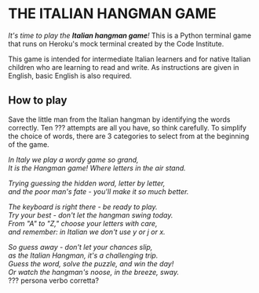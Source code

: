 # THE ITALIAN HANGMAN GAME

*It's time to play the **Italian hangman game**!*
This is a Python terminal game that runs on Heroku's mock terminal created by the Code Institute.

This game is intended for intermediate Italian learners and for native Italian children who are learning to read and write. As instructions are given in English, basic English is also required.



## How to play
Save the little man from the Italian hangman by identifying the words correctly.  Ten ??? attempts are all you have, so think carefully. To simplify the choice of words, there are 3 categories to select from at the beginning of the game. 

*In Italy we play a wordy game so grand,* <br>
*It is the Hangman game! Where letters in the air stand.* <br>

*Trying guessing the hidden word, letter by letter,* <br> 
*and the poor man's fate - you'll make it so much better.* <br> 

*The keyboard is right there - be ready to play.* <br>
*Try your best - don't let the hangman swing today.* <br>
*From "A" to "Z," choose your letters with care,* <br>
*and remember: in Italian we don't use y or j or x.* <br>

*So guess away - don't let your chances slip,* <br>
*as the Italian Hangman, it's a challenging trip.* <br>
*Guess the word, solve the puzzle, and win the day!* <br>
*Or watch the hangman's noose, in the breeze, sway.*<br> ??? persona verbo corretta?